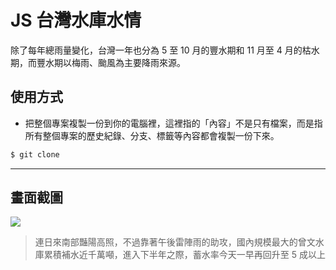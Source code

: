 # JS 台灣水庫水情

除了每年總雨量變化，台灣一年也分為 5 至 10 月的豐水期和 11 月至 4 月的枯水期，而豐水期以梅雨、颱風為主要降雨來源。

## 使用方式
- 把整個專案複製一份到你的電腦裡，這裡指的「內容」不是只有檔案，而是指所有整個專案的歷史紀錄、分支、標籤等內容都會複製一份下來。
```sh
$ git clone
```

----

## 畫面截圖
![](https://i.imgur.com/kmCeSf6.png)
> 連日來南部豔陽高照，不過靠著午後雷陣雨的助攻，國內規模最大的曾文水庫累積補水近千萬噸，進入下半年之際，蓄水率今天一早再回升至 5 成以上
